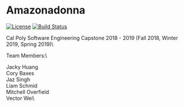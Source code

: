 # Amazonadonna
[![License](https://img.shields.io/badge/License-Apache%202.0-blue.svg)](http://www.apache.org/licenses/LICENSE-2.0)
[![Build Status](https://travis-ci.org/MadeWithPaper/Amazonadonna.svg?branch=master)](https://travis-ci.org/MadeWithPaper/Amazonadonna)




Cal Poly Software Engineering Capstone 2018 - 2019 (Fall 2018, Winter 2019, Spring 2019)\

Team Members:\

Jacky Huang\
Cory Baxes\
Jaz Singh\
Liam Schmid\
Mitchell Overfield\
Vector Wei\
